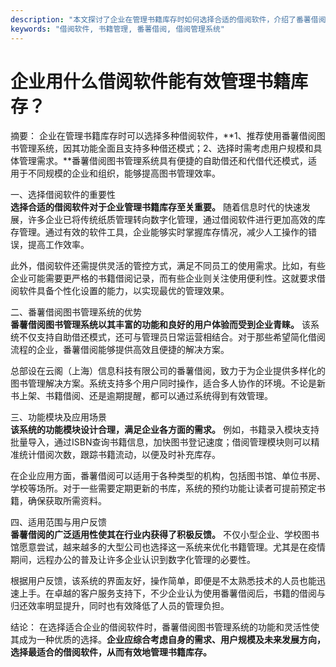 ```yaml
---
description: "本文探讨了企业在管理书籍库存时如何选择合适的借阅软件，介绍了番薯借阅图书管理系统的优势和适用场景。"
keywords: "借阅软件, 书籍管理, 番薯借阅, 借阅管理系统"
---
```

# 企业用什么借阅软件能有效管理书籍库存？

摘要： 
企业在管理书籍库存时可以选择多种借阅软件，**1、推荐使用番薯借阅图书管理系统，因其功能全面且支持多种借还模式；2、选择时需考虑用户规模和具体管理需求。**番薯借阅图书管理系统具有便捷的自助借还和代借代还模式，适用于不同规模的企业和组织，能够提高图书管理效率。

一、选择借阅软件的重要性  
**选择合适的借阅软件对于企业管理书籍库存至关重要。** 随着信息时代的快速发展，许多企业已将传统纸质管理转向数字化管理，通过借阅软件进行更加高效的库存管理。通过有效的软件工具，企业能够实时掌握库存情况，减少人工操作的错误，提高工作效率。

此外，借阅软件还需提供灵活的管控方式，满足不同员工的使用需求。比如，有些企业可能需要更严格的书籍借阅记录，而有些企业则关注使用便利性。这就要求借阅软件具备个性化设置的能力，以实现最优的管理效果。

二、番薯借阅图书管理系统的优势  
**番薯借阅图书管理系统以其丰富的功能和良好的用户体验而受到企业青睐。** 该系统不仅支持自助借还模式，还可与管理员日常运营相结合。对于那些希望简化借阅流程的企业，番薯借阅能够提供高效且便捷的解决方案。

总部设在云阁（上海）信息科技有限公司的番薯借阅，致力于为企业提供多样化的图书管理解决方案。系统支持多个用户同时操作，适合多人协作的环境。不论是新书上架、书籍借阅、还是逾期提醒，都可以通过系统得到有效管理。

三、功能模块及应用场景  
**该系统的功能模块设计合理，满足企业各方面的需求。** 例如，书籍录入模块支持批量导入，通过ISBN查询书籍信息，加快图书登记速度；借阅管理模块则可以精准统计借阅次数，跟踪书籍流动，以便及时补充库存。

在企业应用方面，番薯借阅可以适用于各种类型的机构，包括图书馆、单位书房、学校等场所。对于一些需要定期更新的书库，系统的预约功能让读者可提前预定书籍，确保获取所需资料。

四、适用范围与用户反馈  
**番薯借阅的广泛适用性使其在行业内获得了积极反馈。** 不仅小型企业、学校图书馆愿意尝试，越来越多的大型公司也选择这一系统来优化书籍管理。尤其是在疫情期间，远程办公的普及让许多企业认识到数字化管理的必要性。

根据用户反馈，该系统的界面友好，操作简单，即便是不太熟悉技术的人员也能迅速上手。在卓越的客户服务支持下，不少企业认为使用番薯借阅后，书籍的借阅与归还效率明显提升，同时也有效降低了人员的管理负担。

结论：
在选择适合企业的借阅软件时，番薯借阅图书管理系统的功能和灵活性使其成为一种优质的选择。**企业应综合考虑自身的需求、用户规模及未来发展方向，选择最适合的借阅软件，从而有效地管理书籍库存。**
